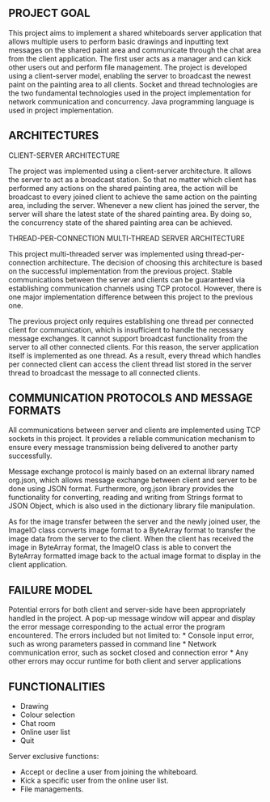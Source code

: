 PROJECT GOAL
--------------------------------------------------------------------------

This project aims to implement a shared whiteboards server application that allows multiple users to perform basic drawings and inputting text messages on the shared paint area and communicate through the chat area from the client application. The first user acts as a manager and can kick other users out and perform file management. The project is developed using a client-server model, enabling the server to broadcast the newest paint on the painting area to all clients. Socket and thread technologies are the two fundamental technologies used in the project implementation for network communication and concurrency. Java programming language is used in project implementation.

ARCHITECTURES
--------------------------------------------------------------------------

CLIENT-SERVER ARCHITECTURE

The project was implemented using a client-server architecture. It allows the server to act as a broadcast station. So that no matter which client has performed any actions on the shared painting area, the action will be broadcast to every joined client to achieve the same action on the painting area, including the server. Whenever a new client has joined the server, the server will share the latest state of the shared painting area. By doing so, the concurrency state of the shared painting area can be achieved.

THREAD-PER-CONNECTION MULTI-THREAD SERVER ARCHITECTURE

This project multi-threaded server was implemented using thread-per-connection architecture. The decision of choosing this architecture is based on the successful implementation from the previous project. Stable communications between the server and clients can be guaranteed via establishing communication channels using TCP protocol. However, there is one major implementation difference between this project to the previous one.

The previous project only requires establishing one thread per connected client for communication, which is insufficient to handle the necessary message exchanges. It cannot support broadcast functionality from the server to all other connected clients. For this reason, the server application itself is implemented as one thread. As a result, every thread which handles per connected client can access the client thread list stored in the server thread to broadcast the message to all connected clients.

COMMUNICATION PROTOCOLS AND MESSAGE FORMATS
--------------------------------------------------------------------------

All communications between server and clients are implemented using TCP sockets in this project. It provides a reliable communication mechanism to ensure every message transmission being delivered to another party successfully.

Message exchange protocol is mainly based on an external library named org.json, which allows message exchange between client and server to be done using JSON format. Furthermore, org.json library provides the functionality for converting, reading and writing from Strings format to JSON Object, which is also used in the dictionary library file manipulation.

As for the image transfer between the server and the newly joined user, the ImageIO class converts image format to a ByteArray format to transfer the image data from the server to the client. When the client has received the image in ByteArray format, the ImageIO class is able to convert the ByteArray formatted image back to the actual image format to display in the client application.

FAILURE MODEL
--------------------------------------------------------------------------
Potential errors for both client and server-side have been appropriately handled in the project. A pop-up message window will appear and display the error message corresponding to the actual error the program encountered. The errors included but not limited to:
      * Console input error, such as wrong parameters passed in command line
      * Network communication error, such as socket closed and connection error
      * Any other errors may occur runtime for both client and server applications
      
FUNCTIONALITIES
--------------------------------------------------------------------------
  * Drawing
  * Colour selection
  * Chat room
  * Online user list
  * Quit

Server exclusive functions:

  * Accept or decline a user from joining the whiteboard.
  * Kick a specific user from the online user list.
  * File managements.


